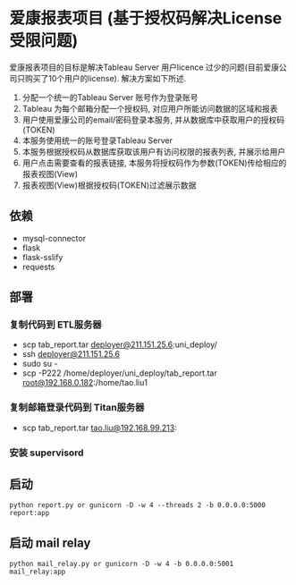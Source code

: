 # 爱康报表项目 (基于授权码解决License受限问题)

爱康报表项目的目标是解决Tableau Server 用户licence 过少的问题(目前爱康公司只购买了10个用户的license). 
解决方案如下所述.

1. 分配一个统一的Tableau Server 账号作为登录账号
2. Tableau 为每个邮箱分配一个授权码, 对应用户所能访问数据的区域和报表
3. 用户使用爱康公司的email/密码登录本服务, 并从数据库中获取用户的授权码(TOKEN)
4. 本服务使用统一的账号登录Tableau Server
5. 本服务根据授权码从数据库获取该用户有访问权限的报表列表, 并展示给用户
6. 用户点击需要查看的报表链接, 本服务将授权码作为参数(TOKEN)传给相应的报表视图(View)
7. 报表视图(View)根据授权码(TOKEN)过滤展示数据


## 依赖
* mysql-connector
* flask
* flask-sslify
* requests

## 部署

### 复制代码到 ETL服务器
* scp tab_report.tar deployer@211.151.25.6:uni_deploy/
* ssh deployer@211.151.25.6
* sudo su -
* scp -P222 /home/deployer/uni_deploy/tab_report.tar root@192.168.0.182:/home/tao.liu1

### 复制邮箱登录代码到 Titan服务器
* scp tab_report.tar tao.liu@192.168.99.213:

### 安装 supervisord

## 启动
```
python report.py or gunicorn -D -w 4 --threads 2 -b 0.0.0.0:5000 report:app
```

## 启动 mail relay
```
python mail_relay.py or gunicorn -D -w 4 -b 0.0.0.0:5001 mail_relay:app
```

